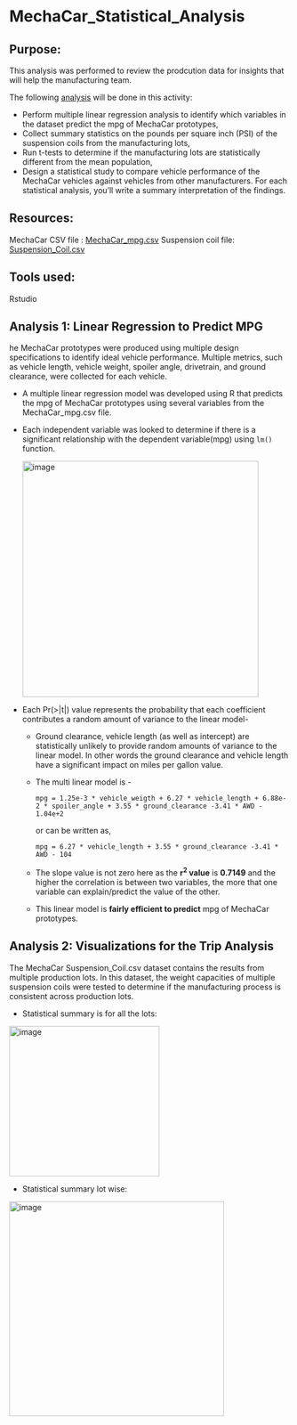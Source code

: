 # MechaCar_Statistical_Analysis

## Purpose:
This analysis was performed to review the prodcution data for insights that will help the manufacturing team. 

The following <ins>analysis</ins> will be done in this activity:
- Perform multiple linear regression analysis to identify which variables in the dataset predict the mpg of MechaCar prototypes,
- Collect summary statistics on the pounds per square inch (PSI) of the suspension coils from the manufacturing lots,
- Run t-tests to determine if the manufacturing lots are statistically different from the mean population,
- Design a statistical study to compare vehicle performance of the MechaCar vehicles against vehicles from other manufacturers. For each statistical analysis, you’ll write a summary interpretation of the findings.

## Resources: 
MechaCar CSV file : [MechaCar_mpg.csv](https://github.com/kritika2604/MechaCar_Statistical_Analysis/blob/main/MechaCar_mpg.csv)
Suspension coil file: [Suspension_Coil.csv](https://github.com/kritika2604/MechaCar_Statistical_Analysis/blob/main/Suspension_Coil.csv)
## Tools used: 
Rstudio

## Analysis 1: Linear Regression to Predict MPG
he MechaCar prototypes were produced using multiple design specifications to identify ideal vehicle performance. Multiple metrics, such as vehicle length, vehicle weight, spoiler angle, drivetrain, and ground clearance, were collected for each vehicle. 

- A multiple linear regression model was developed using R that predicts the mpg of MechaCar prototypes using several variables from the MechaCar_mpg.csv file.
- Each independent variable was looked to determine if there is a significant relationship with the dependent variable(mpg) using `lm()` function. 

  <img width="424" alt="image" src="https://user-images.githubusercontent.com/94858846/162874770-a69caee9-598b-476f-9d6a-133ee3a669a2.png">

- Each Pr(>|t|) value represents the probability that each coefficient contributes a random amount of variance to the linear model- 
  - Ground clearance, vehicle length (as well as intercept) are statistically unlikely to provide random amounts of variance to the linear model. In other words the ground clearance and vehicle length have a significant impact on miles per gallon value.

  - The multi linear model is - 
  
    ```
    mpg = 1.25e-3 * vehicle_weigth + 6.27 * vehicle_length + 6.88e-2 * spoiler_angle + 3.55 * ground_clearance -3.41 * AWD - 1.04e+2
    ```
    or can be written as,
    ```
    mpg = 6.27 * vehicle_length + 3.55 * ground_clearance -3.41 * AWD - 104
    ```
  - The slope value is not zero here as the **r<sup>2</sup> value** is **0.7149** and the higher the correlation is between two variables, the more that one variable can explain/predict the value of the other.

  - This linear model is **fairly efficient to predict** mpg of MechaCar prototypes.
    
 ## Analysis 2: Visualizations for the Trip Analysis
 The MechaCar Suspension_Coil.csv dataset contains the results from multiple production lots. In this dataset, the weight capacities of multiple suspension coils were tested to determine if the manufacturing process is consistent across production lots. 
 
  - Statistical summary is for all the lots:
  <img width="270" alt="image" src="https://user-images.githubusercontent.com/94858846/163011497-942b2a7c-bfee-4d49-bd71-38f873d10d22.png">

  - Statistical summary lot wise:
  <img width="386" alt="image" src="https://user-images.githubusercontent.com/94858846/163011904-8c36efe4-cfbc-423d-8b3d-502a62c1de5b.png">

    
